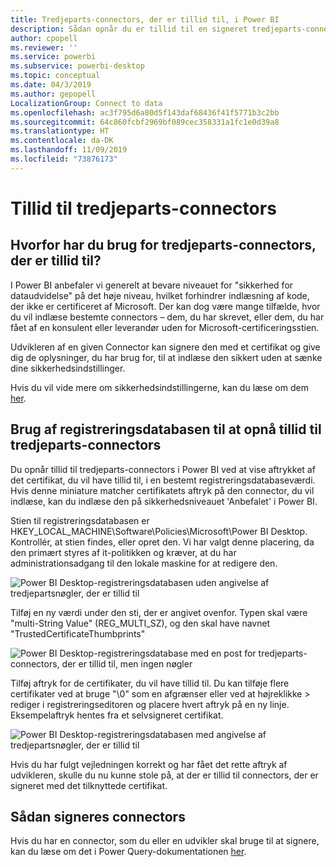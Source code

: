 ```yaml
---
title: Tredjeparts-connectors, der er tillid til, i Power BI
description: Sådan opnår du er tillid til en signeret tredjeparts-connector i Power BI
author: cpopell
ms.reviewer: ''
ms.service: powerbi
ms.subservice: powerbi-desktop
ms.topic: conceptual
ms.date: 04/3/2019
ms.author: gepopell
LocalizationGroup: Connect to data
ms.openlocfilehash: ac3f795d6a80d5f143daf68436f41f5771b3c2bb
ms.sourcegitcommit: 64c860fcbf2969bf089cec358331a1fc1e0d39a8
ms.translationtype: HT
ms.contentlocale: da-DK
ms.lasthandoff: 11/09/2019
ms.locfileid: "73876173"
---
```

# <a name="trusting-third-party-connectors"></a>Tillid til tredjeparts-connectors

## <a name="why-do-you-need-trusted-third-party-connectors"></a>Hvorfor har du brug for tredjeparts-connectors, der er tillid til?

I Power BI anbefaler vi generelt at bevare niveauet for "sikkerhed for dataudvidelse" på det høje niveau, hvilket forhindrer indlæsning af kode, der ikke er certificeret af Microsoft. Der kan dog være mange tilfælde, hvor du vil indlæse bestemte connectors – dem, du har skrevet, eller dem, du har fået af en konsulent eller leverandør uden for Microsoft-certificeringsstien.

Udvikleren af en given Connector kan signere den med et certifikat og give dig de oplysninger, du har brug for, til at indlæse den sikkert uden at sænke dine sikkerhedsindstillinger.

Hvis du vil vide mere om sikkerhedsindstillingerne, kan du læse om dem [her](https://docs.microsoft.com/power-bi/desktop-connector-extensibility).

## <a name="using-the-registry-to-trust-third-party-connectors"></a>Brug af registreringsdatabasen til at opnå tillid til tredjeparts-connectors

Du opnår tillid til tredjeparts-connectors i Power BI ved at vise aftrykket af det certifikat, du vil have tillid til, i en bestemt registreringsdatabaseværdi. Hvis denne miniature matcher certifikatets aftryk på den connector, du vil indlæse, kan du indlæse den på sikkerhedsniveauet 'Anbefalet' i Power BI. 

Stien til registreringsdatabasen er HKEY_LOCAL_MACHINE\Software\Policies\Microsoft\Power BI Desktop. Kontrollér, at stien findes, eller opret den. Vi har valgt denne placering, da den primært styres af it-politikken og kræver, at du har administrationsadgang til den lokale maskine for at redigere den. 

![Power BI Desktop-registreringsdatabasen uden angivelse af tredjepartsnøgler, der er tillid til](media/desktop-trusted-third-party-connectors/desktoptrustedthird1.png)

Tilføj en ny værdi under den sti, der er angivet ovenfor. Typen skal være "multi-String Value" (REG_MULTI_SZ), og den skal have navnet "TrustedCertificateThumbprints" 

![Power BI Desktop-registreringsdatabase med en post for tredjeparts-connectors, der er tillid til, men ingen nøgler](media/desktop-trusted-third-party-connectors/desktoptrustedthird2.png)

Tilføj aftryk for de certifikater, du vil have tillid til. Du kan tilføje flere certifikater ved at bruge "\0" som en afgrænser eller ved at højreklikke > rediger i registreringseditoren og placere hvert aftryk på en ny linje. Eksempelaftryk hentes fra et selvsigneret certifikat. 

 ![Power BI Desktop-registreringsdatabasen med angivelse af tredjepartsnøgler, der er tillid til](media/desktop-trusted-third-party-connectors/desktoptrustedthird3.png)

Hvis du har fulgt vejledningen korrekt og har fået det rette aftryk af udvikleren, skulle du nu kunne stole på, at der er tillid til connectors, der er signeret med det tilknyttede certifikat.

## <a name="how-to-sign-connectors"></a>Sådan signeres connectors

Hvis du har en connector, som du eller en udvikler skal bruge til at signere, kan du læse om det i Power Query-dokumentationen [her](https://docs.microsoft.com/power-query/handlingconnectorsigning).
